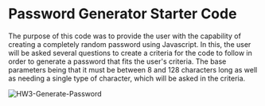 # Password Generator Starter Code
The purpose of this code was to provide the user with the capability of creating a completely random password using Javascript. In this, the user will be asked several questions to create a criteria for the code to follow in order to generate a password that fits the user's criteria. The base parameters being that it must be between 8 and 128 characters long as well as needing a single type of character, which will be asked in the criteria.    


![HW3-Generate-Password](https://user-images.githubusercontent.com/113906981/196339719-5b58fa9c-1b9e-40b5-b234-f44932ef5100.PNG)
